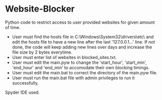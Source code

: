# Website-Blocker
Python code to restrict access to user provided websites for given amount of time. 
- User must find the hosts file in C:\Windows\System32\drivers\etc\ and edit the hosts file to have a new line after the last '127.0.0.1...' line. If not done, the code will keep adding new lines over days and increase the file size by 2 bytes everytime.
- User must enter list of websites in blocked_sites.txt.
- User must edit the main.pyw to change the 'start_hour', 'start_min', 'end_hour' and 'end_min' to accomodate their own blocking timings.
- User must edit the main.bat to correct the directory of the main.pyw file.
- User must run the main.bat file with admin privileges to run it successfully.

Spyder IDE used.
